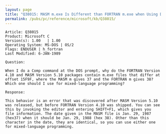```yaml
---
layout: page
title: "Q38015: MASM m.exe Is Different than FORTRAN m.exe when Using DOS Comp"
permalink: /pubs/pc/reference/microsoft/kb/Q38015/
---
```


	Article: Q38015
	Product: Microsoft C
	Version(s): 1.00   | 1.00
	Operating System: MS-DOS | OS/2
	Flags: ENDUSER | h_fortran
	Last Modified: 6-JAN-1989
	
	Question:
	
	When I do a Comp command at the DOS prompt, why do the FORTRAN Version
	4.10 and MASM Version 5.10 packages contain m.exe files that differ at
	offset 15F9F, where the MASM m gives 37 and the FORTRAN m gives 38?
	Which one should I use for mixed-language programming?
	
	Response:
	
	This behavior is an error that was discovered after MASM Version 5.10
	was released, but before FORTRAN Version 4.10 was shipped. You can see
	this by invoking the editor and entering SHIFT+F1, which gives you
	file information. The date given in the MASM file is Jan. 29, 1987
	(hex37) when it should be Jan. 29, 1988 (hex 38). Other than this
	character in the date, they are identical, so you can use either one
	for mixed-language programming.
